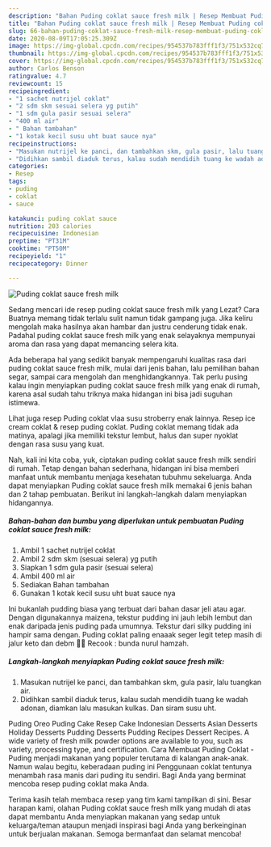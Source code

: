 ```yaml
---
description: "Bahan Puding coklat sauce fresh milk | Resep Membuat Puding coklat sauce fresh milk Yang Lezat"
title: "Bahan Puding coklat sauce fresh milk | Resep Membuat Puding coklat sauce fresh milk Yang Lezat"
slug: 66-bahan-puding-coklat-sauce-fresh-milk-resep-membuat-puding-coklat-sauce-fresh-milk-yang-lezat
date: 2020-08-09T17:05:25.309Z
image: https://img-global.cpcdn.com/recipes/954537b783fff1f3/751x532cq70/puding-coklat-sauce-fresh-milk-foto-resep-utama.jpg
thumbnail: https://img-global.cpcdn.com/recipes/954537b783fff1f3/751x532cq70/puding-coklat-sauce-fresh-milk-foto-resep-utama.jpg
cover: https://img-global.cpcdn.com/recipes/954537b783fff1f3/751x532cq70/puding-coklat-sauce-fresh-milk-foto-resep-utama.jpg
author: Carlos Benson
ratingvalue: 4.7
reviewcount: 15
recipeingredient:
- "1 sachet nutrijel coklat"
- "2 sdm skm sesuai selera yg putih"
- "1 sdm gula pasir sesuai selera"
- "400 ml air"
- " Bahan tambahan"
- "1 kotak kecil susu uht buat sauce nya"
recipeinstructions:
- "Masukan nutrijel ke panci, dan tambahkan skm, gula pasir, lalu tuangkan air."
- "Didihkan sambil diaduk terus, kalau sudah mendidih tuang ke wadah adonan, diamkan lalu masukan kulkas. Dan siram susu uht."
categories:
- Resep
tags:
- puding
- coklat
- sauce

katakunci: puding coklat sauce 
nutrition: 203 calories
recipecuisine: Indonesian
preptime: "PT31M"
cooktime: "PT50M"
recipeyield: "1"
recipecategory: Dinner

---
```



![Puding coklat sauce fresh milk](https://img-global.cpcdn.com/recipes/954537b783fff1f3/751x532cq70/puding-coklat-sauce-fresh-milk-foto-resep-utama.jpg)

Sedang mencari ide resep puding coklat sauce fresh milk yang Lezat? Cara Buatnya memang tidak terlalu sulit namun tidak gampang juga. Jika keliru mengolah maka hasilnya akan hambar dan justru cenderung tidak enak. Padahal puding coklat sauce fresh milk yang enak selayaknya mempunyai aroma dan rasa yang dapat memancing selera kita.

Ada beberapa hal yang sedikit banyak mempengaruhi kualitas rasa dari puding coklat sauce fresh milk, mulai dari jenis bahan, lalu pemilihan bahan segar, sampai cara mengolah dan menghidangkannya. Tak perlu pusing kalau ingin menyiapkan puding coklat sauce fresh milk yang enak di rumah, karena asal sudah tahu triknya maka hidangan ini bisa jadi suguhan istimewa.

Lihat juga resep Puding coklat vlaa susu stroberry enak lainnya. Resep ice cream coklat &amp; resep puding coklat. Puding coklat memang tidak ada matinya, apalagi jika memiliki tekstur lembut, halus dan super nyoklat dengan rasa susu yang kuat.


Nah, kali ini kita coba, yuk, ciptakan puding coklat sauce fresh milk sendiri di rumah. Tetap dengan bahan sederhana, hidangan ini bisa memberi manfaat untuk membantu menjaga kesehatan tubuhmu sekeluarga. Anda dapat menyiapkan Puding coklat sauce fresh milk memakai 6 jenis bahan dan 2 tahap pembuatan. Berikut ini langkah-langkah dalam menyiapkan hidangannya.

<!--inarticleads1-->

##### Bahan-bahan dan bumbu yang diperlukan untuk pembuatan Puding coklat sauce fresh milk:

1. Ambil 1 sachet nutrijel coklat
1. Ambil 2 sdm skm (sesuai selera) yg putih
1. Siapkan 1 sdm gula pasir (sesuai selera)
1. Ambil 400 ml air
1. Sediakan  Bahan tambahan
1. Gunakan 1 kotak kecil susu uht buat sauce nya


Ini bukanlah pudding biasa yang terbuat dari bahan dasar jeli atau agar. Dengan digunakannya maizena, tekstur pudding ini jauh lebih lembut dan enak daripada jenis puding pada umumnya. Tekstur dari silky pudding ini hampir sama dengan. Puding coklat paling enaaak seger legit tetep masih di jalur keto dan debm 👌🏻 Recook : bunda nurul hamzah. 

<!--inarticleads2-->

##### Langkah-langkah menyiapkan Puding coklat sauce fresh milk:

1. Masukan nutrijel ke panci, dan tambahkan skm, gula pasir, lalu tuangkan air.
1. Didihkan sambil diaduk terus, kalau sudah mendidih tuang ke wadah adonan, diamkan lalu masukan kulkas. Dan siram susu uht.


Puding Oreo Puding Cake Resep Cake Indonesian Desserts Asian Desserts Holiday Desserts Pudding Desserts Pudding Recipes Dessert Recipes. A wide variety of fresh milk powder options are available to you, such as variety, processing type, and certification. Cara Membuat Puding Coklat - Puding menjadi makanan yang populer terutama di kalangan anak-anak. Namun walau begitu, keberadaan puding ini Penggunaan coklat tentunya menambah rasa manis dari puding itu sendiri. Bagi Anda yang berminat mencoba resep puding coklat maka Anda. 

Terima kasih telah membaca resep yang tim kami tampilkan di sini. Besar harapan kami, olahan Puding coklat sauce fresh milk yang mudah di atas dapat membantu Anda menyiapkan makanan yang sedap untuk keluarga/teman ataupun menjadi inspirasi bagi Anda yang berkeinginan untuk berjualan makanan. Semoga bermanfaat dan selamat mencoba!
